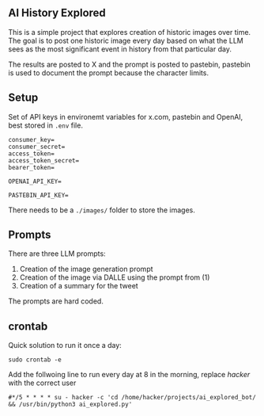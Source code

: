 ## AI History Explored

This is a simple project that explores creation of historic images over time. The goal is to post one historic image every day based on what the LLM sees as the most significant event in history from that particular day.

The results are posted to X and the prompt is posted to pastebin, pastebin is used to document the prompt because the character limits.

## Setup

Set of API keys in environemt variables for x.com, pastebin and OpenAI, best stored in `.env` file.

```
consumer_key=
consumer_secret=
access_token=
access_token_secret=
bearer_token=

OPENAI_API_KEY=

PASTEBIN_API_KEY=
```

There needs to be a `./images/` folder to store the images.

## Prompts

There are three LLM prompts:
1. Creation of the image generation prompt
2. Creation of the image via DALLE using the prompt from (1)
3. Creation of a summary for the tweet

The prompts are hard coded. 

## crontab

Quick solution to run it once a day:

```
sudo crontab -e
```

Add the follwoing line to run every day at 8 in the morning, replace *hacker* with the correct user
```
#*/5 * * * * su - hacker -c 'cd /home/hacker/projects/ai_explored_bot/ && /usr/bin/python3 ai_explored.py'
```
